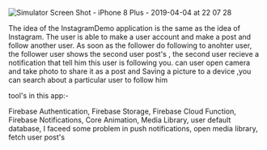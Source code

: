 ![Simulator Screen Shot - iPhone 8 Plus - 2019-04-04 at 22 07 28](https://user-images.githubusercontent.com/28659588/55585131-3faa2600-5726-11e9-8d27-1a54cf503b27.png)

The idea of the InstagramDemo application is the same as the idea of Instagram. The user is able to make  a user account and make a post and follow another user. As soon as the follower do following to anohter user, the  follower user shows the second user post's , the second user recieve a notification that tell him this user is following you.  can user open camera and take photo to share it as a post and Saving a picture to a  device ,you can  search about a particular user  to follow him 

 tool's in this app:-

 Firebase Authentication, Firebase Storage, Firebase Cloud Function, Firebase Notifications, Core Animation, Media Library,   user default database, I faceed some problem in push notifications, open media library, fetch user post's 
 
